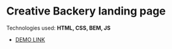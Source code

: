 # Creative Backery landing page

Technologies used: **HTML, CSS, BEM, JS**

   - [DEMO LINK](https://andrii-dmytruk.github.io/creative-backery-landing-page/)

